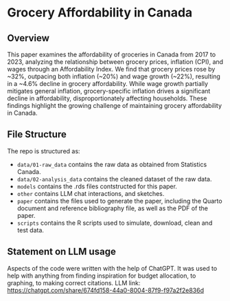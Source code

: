 # Grocery Affordability in Canada

## Overview
This paper examines the affordability of groceries in Canada from 2017 to 2023, analyzing the relationship between grocery prices, inflation (CPI), and wages through an Affordability Index. We find that grocery prices rose by ~32%, outpacing both inflation (~20%) and wage growth (~22%), resulting in a ~4.6% decline in grocery affordability. While wage growth partially mitigates general inflation, grocery-specific inflation drives a significant decline in affordability, disproportionately affecting households. These findings highlight the growing challenge of maintaining grocery affordability in Canada.

## File Structure
The repo is structured as:

-   `data/01-raw_data` contains the raw data as obtained from Statistics Canada.
-   `data/02-analysis_data` contains the cleaned dataset of the raw data.
-   `models` contains the .rds files contstructed for this paper. 
-   `other` contains LLM chat interactions, and sketches.
-   `paper` contains the files used to generate the paper, including the Quarto document and reference bibliography file, as well as the PDF of the paper. 
-   `scripts` contains the R scripts used to simulate, download, clean and test data.


## Statement on LLM usage
Aspects of the code were written with the help of ChatGPT. It was used to help with anything from finding inspiration for budget allocation, to graphing, to making correct citations. LLM link: https://chatgpt.com/share/674fd158-44a0-8004-87f9-f97a2f2e836d
